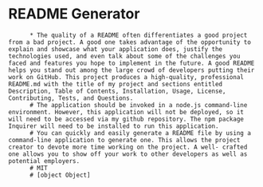 # README Generator
          * The quality of a README often differentiates a good project from a bad project. A good one takes advantage of the opportunity to explain and showcase what your application does, justify the technologies used, and even talk about some of the challenges you faced and features you hope to implement in the future. A good README helps you stand out among the large crowd of developers putting their work on GitHub. This project produces a high-quality, professional README.md with the title of my project and sections entitled Description, Table of Contents, Installation, Usage, License, Contributing, Tests, and Questions.
          # The application should be invoked in a node.js command-line environment. However, this application will not be deployed, so it will need to be accessed via my github repository. The npm package Inquirer will need to be installed to run this application.
          # You can quickly and easily generate a README file by using a command-line application to generate one. This allows the project creator to devote more time working on the project. A well- crafted one allows you to show off your work to other developers as well as potential employers. 
          # MIT
          # [object Object]
  